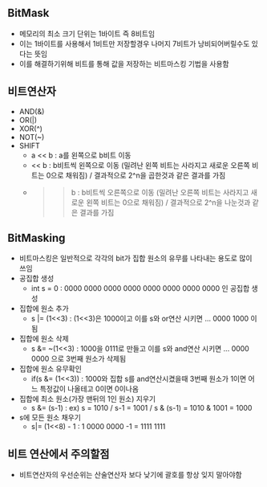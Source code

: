 ## BitMask
* 메모리의 최소 크기 단위는 1바이트 즉 8비트임
* 이는 1바이트를 사용해서 1비트만 저장할경우 나머지 7비트가 낭비되어버릴수도 있다는 뜻임
* 이를 해결하기위해 비트를 통해 값을 저장하는 비트마스킹 기법을 사용함  

## 비트연산자
* AND(&) 
* OR(|)
* XOR(^)
* NOT(~)
* SHIFT
  * a << b : a를 왼쪽으로 b비트 이동
  * << b : b비트씩 왼쪽으로 이동 (밀려난 왼쪽 비트는 사라지고 새로운 오른쪽 비트는 0으로 채워짐) / 결과적으로 2^n을 곱한것과 같은 결과를 가짐
  * >> b : b비트씩 오른쪽으로 이동 (밀려난 오른쪽 비트는 사라지고 새로운 왼쪽 비트는 0으로 채워짐) / 결과적으로 2^n을 나눈것과 같은 결과를 가짐

## BitMasking
* 비트마스킹은 일반적으로 각각의 bit가 집합 원소의 유무를 나타내는 용도로 많이 쓰임
* 공집합 생성
  * int s = 0 : 0000 0000 0000 0000 0000 0000 0000 0000 인 공집합 생성
* 집합에 원소 추가
  * s |= (1<<3) : (1<<3)은 1000이고 이를 s와 or연산 시키면 ... 0000 1000 이 됨
* 집합에 원소 삭제
  * s &= ~(1<<3) : 1000을 0111로 만들고 이를 s와 and연산 시키면 ... 0000 0000 으로 3번째 원소가 삭제됨
* 집합에 원소 유무확인
  * if(s &= (1<<3)) : 1000와 집합 s를 and연산시켰을때 3번째 원소가 1이면 어느 특정값이 나올테고 0이면 0이나옴
* 집합에 최소 원소(가장 맨뒤의 1인 원소) 지우기 
  * s &= (s-1) : ex) s = 1010 / s-1 = 1001 / s & (s-1) = 1010 & 1001 = 1000
* s에 모든 원소 채우기
  * s|= (1<<8) - 1 : 1 0000 0000 -1 = 1111 1111
  

## 비트 연산에서 주의할점
* 비트연산자의 우선순위는 산술연산자 보다 낮기에 괄호를 항상 잊지 말아야함 
